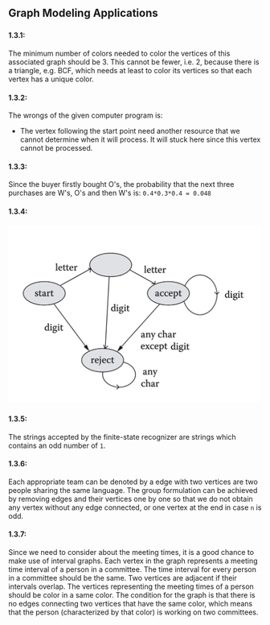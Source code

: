 ## Graph Modeling Applications

###

#### 1.3.1:
The minimum number of colors needed to color the vertices of this associated graph should be 3. This cannot be fewer, i.e. 2, because there is a triangle, e.g. BCF, which needs at least to color its vertices so that each vertex has a unique color.

#### 1.3.2:
The wrongs of the given computer program is:
- The vertex following the start point need another resource that we cannot determine when it will process. It will stuck here since this vertex cannot be processed.

#### 1.3.3:
Since the buyer firstly bought O's, the probability that the next three purchases are W's, O's and then W's is:
`0.4*0.3*0.4 = 0.048`

#### 1.3.4:
![New Finite-state recognizer](./1.3.4.jpg)

#### 1.3.5:
The strings accepted by the finite-state recognizer are strings which contains an odd number of `1`. 

#### 1.3.6:
Each appropriate team can be denoted by a edge with two vertices are two people sharing the same language.
The group formulation can be achieved by removing edges and their vertices one by one so that we do not obtain any vertex without any edge connected, or one vertex at the end in case `n` is odd.

#### 1.3.7:
Since we need to consider about the meeting times, it is a good chance to make use of interval graphs.
Each vertex in the graph represents a meeting time interval of a person in a committee. The time interval for every person in a committee should be the same. Two vertices are adjacent if their intervals overlap. The vertices representing the meeting times of a person should be color in a same color.
The condition for the graph is that there is no edges connecting two vertices that have the same color, which means that the person (characterized by that color) is working on two committees.



